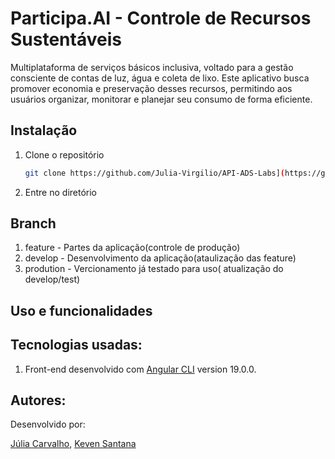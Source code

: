 # Participa.AI - Controle de Recursos Sustentáveis
Multiplataforma de serviços básicos inclusiva, voltado para a gestão consciente de contas de luz, água e coleta de lixo. Este aplicativo busca promover economia e preservação desses recursos, permitindo aos usuários organizar, monitorar e planejar seu consumo de forma eficiente.

## Instalação

1. Clone o repositório
    ```bash
   git clone https://github.com/Julia-Virgilio/API-ADS-Labs](https://github.com/Julia-Virgilio/Participe.Ai
2. Entre no diretório


## Branch 
1. feature - Partes da aplicação(controle de produção)
2. develop - Desenvolvimento da aplicação(ataulização das feature)
3. prodution - Vercionamento já testado para uso( atualização do develop/test)

## Uso e funcionalidades

## Tecnologias usadas:
1. Front-end desenvolvido com [Angular CLI](https://github.com/angular/angular-cli) version 19.0.0.

## Autores:
Desenvolvido por:

[Júlia Carvalho](https://github.com/Julia-Virgilio), 
[Keven Santana](https://github.com/kevensantana)
